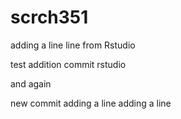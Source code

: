 # scrch351
adding a line
line from Rstudio

test addition commit rstudio

and again

new commit
adding a line
adding a line
